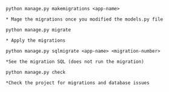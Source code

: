 `python manage.py makemigrations <app-name>`

    * Mage the migrations once you modified the models.py file

`python manage.py migrate`

    * Apply the migrations

`python manage.py sqlmigrate <app-name> <migration-number>`

    *See the migration SQL (does not run the migration)

`python manage.py check`

    *Check the project for migrations and database issues
